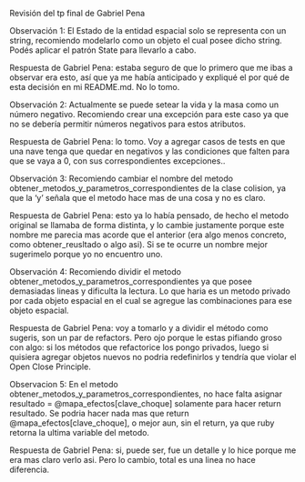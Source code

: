 Revisión del tp final de Gabriel Pena

Observación 1: El Estado de la entidad espacial solo se representa con un string, recomiendo modelarlo como un objeto el cual posee dicho string. Podés aplicar el patrón State para llevarlo a cabo.

Respuesta de Gabriel Pena: estaba seguro de que lo primero que me ibas a observar era esto, así que ya me había anticipado y expliqué el por qué de esta decisión en mi README.md. No lo tomo.

Observación 2: Actualmente se puede setear la vida y la masa como un número negativo. Recomiendo crear una excepción para este caso ya que no se debería permitir números negativos para estos atributos.

Respuesta de Gabriel Pena: lo tomo. Voy a agregar casos de tests en que una nave tenga que quedar en negativos y las condiciones que falten para que se vaya a 0, con sus correspondientes excepciones..

Observación 3: Recomiendo cambiar el nombre del metodo obtener_metodos_y_parametros_correspondientes de la clase colision, ya que la ‘y’ señala que el metodo hace mas de una cosa y no es claro. 

Respuesta de Gabriel Pena: esto ya lo había pensado, de hecho el metodo original se llamaba de forma distinta, y lo cambie justamente porque este nombre me parecia mas acorde que el anterior (era algo menos concreto, como obtener_reusltado o algo asi). Si se te ocurre un nombre mejor sugerimelo porque yo no encuentro uno.

Observación 4: Recomiendo dividir el metodo obtener_metodos_y_parametros_correspondientes ya que posee demasiadas lineas y dificulta la lectura. Lo que haria es un metodo privado por cada objeto espacial en el cual se agregue las combinaciones para ese objeto espacial.

Respuesta de Gabriel Pena: voy a tomarlo y a dividir el método como sugeris, son un par de refactors. Pero ojo porque le estas pifiando groso con algo: si los métodos que refactorice los pongo privados, luego si quisiera agregar objetos nuevos no podria redefinirlos y tendría que violar el Open Close Principle. 

Observacion 5: En el metodo obtener_metodos_y_parametros_correspondientes, no hace falta asignar resultado = @mapa_efectos[clave_choque] solamente para hacer return resultado. Se podria hacer nada mas que return @mapa_efectos[clave_choque], o mejor aun, sin el return, ya que ruby retorna la ultima variable del metodo.

Respuesta de Gabriel Pena: si, puede ser, fue un detalle y lo hice porque me era mas claro verlo asi. Pero lo cambio, total es una linea no hace diferencia.
